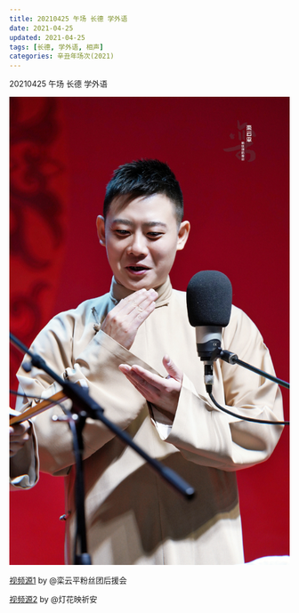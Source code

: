 ```yaml
---
title: 20210425 午场 长德 学外语
date: 2021-04-25
updated: 2021-04-25
tags: [长德, 学外语, 相声] 
categories: 辛丑年场次(2021)
---
```

20210425 午场 长德 学外语

![](https://raw.githubusercontent.com/rhenginium/image/main/img-16194189534158e30c7c85a8c8880faed3f6cefe89bad.jpg)

[视频源1](https://m.weibo.cn/6574451359/4629915700563830 ) by @栾云平粉丝团后援会

[视频源2](https://m.weibo.cn/1950216183/4629918849174192)  by @灯花映祈安